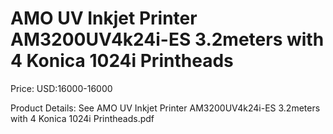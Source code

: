 # AMO UV Inkjet Printer AM3200UV4k24i-ES 3.2meters with 4 Konica 1024i Printheads

Price: USD:16000-16000

Product Details: See AMO UV Inkjet Printer AM3200UV4k24i-ES 3.2meters with 4 Konica 1024i Printheads.pdf